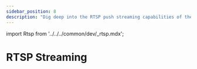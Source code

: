 ```yaml
---
sidebar_position: 8
description: "Dig deep into the RTSP push streaming capabilities of the ROCK 5 series and enjoy the perfect blend of technology and humanity that makes HD video streaming as smooth as poetry"
---
```


import Rtsp from '../../../common/dev/\_rtsp.mdx';

# RTSP Streaming

<Rtsp />
